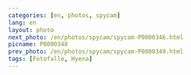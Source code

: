 ```yaml
---
categories: [en, photos, spycam]
lang: en
layout: photo
next_photo: /en/photos/spycam/spycam-P0000346.html
picname: P0000348
prev_photo: /en/photos/spycam/spycam-P0000349.html
tags: [Fotofalle, Hyena]
---
```

